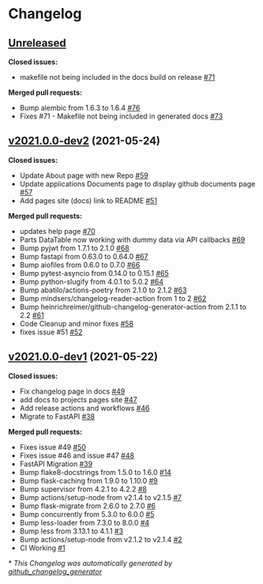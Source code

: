 # Changelog

## [Unreleased](https://github.com/madeinoz67/maker-hub/tree/HEAD)

**Closed issues:**

- makefile not being included in the docs build on release [\#71](https://github.com/madeinoz67/maker-hub/issues/71)

**Merged pull requests:**

- Bump alembic from 1.6.3 to 1.6.4 [\#76](https://github.com/madeinoz67/maker-hub/pull/76)
- Fixes \#71 - Makefile not being included in generated docs [\#73](https://github.com/madeinoz67/maker-hub/pull/73)

## [v2021.0.0-dev2](https://github.com/madeinoz67/maker-hub/tree/v2021.0.0-dev2) (2021-05-24)

**Closed issues:**

- Update About page with new Repo [\#59](https://github.com/madeinoz67/maker-hub/issues/59)
- Update applications Documents page to display github documents page [\#57](https://github.com/madeinoz67/maker-hub/issues/57)
- Add pages site \(docs\) link to README [\#51](https://github.com/madeinoz67/maker-hub/issues/51)

**Merged pull requests:**

- updates help page [\#70](https://github.com/madeinoz67/maker-hub/pull/70)
- Parts DataTable now working with dummy data via API callbacks [\#69](https://github.com/madeinoz67/maker-hub/pull/69)
- Bump pyjwt from 1.7.1 to 2.1.0 [\#68](https://github.com/madeinoz67/maker-hub/pull/68)
- Bump fastapi from 0.63.0 to 0.64.0 [\#67](https://github.com/madeinoz67/maker-hub/pull/67)
- Bump aiofiles from 0.6.0 to 0.7.0 [\#66](https://github.com/madeinoz67/maker-hub/pull/66)
- Bump pytest-asyncio from 0.14.0 to 0.15.1 [\#65](https://github.com/madeinoz67/maker-hub/pull/65)
- Bump python-slugify from 4.0.1 to 5.0.2 [\#64](https://github.com/madeinoz67/maker-hub/pull/64)
- Bump abatilo/actions-poetry from 2.1.0 to 2.1.2 [\#63](https://github.com/madeinoz67/maker-hub/pull/63)
- Bump mindsers/changelog-reader-action from 1 to 2 [\#62](https://github.com/madeinoz67/maker-hub/pull/62)
- Bump heinrichreimer/github-changelog-generator-action from 2.1.1 to 2.2 [\#61](https://github.com/madeinoz67/maker-hub/pull/61)
- Code Cleanup and minor fixes [\#58](https://github.com/madeinoz67/maker-hub/pull/58)
- fixes issue \#51 [\#52](https://github.com/madeinoz67/maker-hub/pull/52)

## [v2021.0.0-dev1](https://github.com/madeinoz67/maker-hub/tree/v2021.0.0-dev1) (2021-05-22)

**Closed issues:**

- Fix changelog page in docs [\#49](https://github.com/madeinoz67/maker-hub/issues/49)
- add docs to projects pages site [\#47](https://github.com/madeinoz67/maker-hub/issues/47)
- Add release actions and workflows [\#46](https://github.com/madeinoz67/maker-hub/issues/46)
- Migrate to FastAPI [\#38](https://github.com/madeinoz67/maker-hub/issues/38)

**Merged pull requests:**

- Fixes issue \#49 [\#50](https://github.com/madeinoz67/maker-hub/pull/50)
- Fixes issue \#46 and issue \#47 [\#48](https://github.com/madeinoz67/maker-hub/pull/48)
- FastAPI Migration [\#39](https://github.com/madeinoz67/maker-hub/pull/39)
- Bump flake8-docstrings from 1.5.0 to 1.6.0 [\#14](https://github.com/madeinoz67/maker-hub/pull/14)
- Bump flask-caching from 1.9.0 to 1.10.0 [\#9](https://github.com/madeinoz67/maker-hub/pull/9)
- Bump supervisor from 4.2.1 to 4.2.2 [\#8](https://github.com/madeinoz67/maker-hub/pull/8)
- Bump actions/setup-node from v2.1.4 to v2.1.5 [\#7](https://github.com/madeinoz67/maker-hub/pull/7)
- Bump flask-migrate from 2.6.0 to 2.7.0 [\#6](https://github.com/madeinoz67/maker-hub/pull/6)
- Bump concurrently from 5.3.0 to 6.0.0 [\#5](https://github.com/madeinoz67/maker-hub/pull/5)
- Bump less-loader from 7.3.0 to 8.0.0 [\#4](https://github.com/madeinoz67/maker-hub/pull/4)
- Bump less from 3.13.1 to 4.1.1 [\#3](https://github.com/madeinoz67/maker-hub/pull/3)
- Bump actions/setup-node from v2.1.2 to v2.1.4 [\#2](https://github.com/madeinoz67/maker-hub/pull/2)
- CI Working [\#1](https://github.com/madeinoz67/maker-hub/pull/1)



\* *This Changelog was automatically generated by [github_changelog_generator](https://github.com/github-changelog-generator/github-changelog-generator)*
